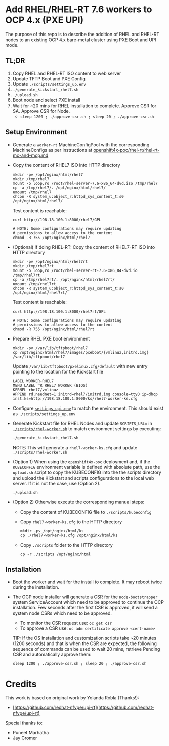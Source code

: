 # Add RHEL/RHEL-RT 7.6 workers to OCP 4.x (PXE UPI)

The purpose of this repo is to describe the addition of RHEL and RHEL-RT nodes to an existing OCP 4.x bare-metal cluster using PXE Boot and UPI mode.

## TL;DR
1. Copy RHEL and RHEL-RT ISO content to web server
2. Update TFTP Boot and PXE Config
3. Update `./scripts/settings_up.env`
4. `./generate_kickstart_rhel7.sh`
5. `./upload.sh`
6. Boot node and select PXE install
7. Wait for ~20 mins for RHEL installation to complete. Approve CSR for SA. Approve CSR for Node.
   - `sleep 1200 ; ./approve-csr.sh ; sleep 20 ; ./approve-csr.sh`


## Setup Environment
- Generate a `worker-rt` MachineConfigPool with the corresponding MachineConfigs as per instructions at [openshift4x-poc/rhel-rt/rhel-rt-mc-and-mcp.md](https://github.com/openshift-telco/openshift4x-poc/blob/master/rhel-rt/rhel-rt-mc-and-mcp.md)


- Copy the content of RHEL7 ISO into HTTP directory

    ```
    mkdir -pv /opt/nginx/html/rhel7
    mkdir /tmp/rhel7
    mount -o loop,ro /root/rhel-server-7.6-x86_64-dvd.iso /tmp/rhel7 
    cp -a /tmp/rhel7/. /opt/nginx/html/rhel7/
    umount /tmp/rhel7
    chcon -R system_u:object_r:httpd_sys_content_t:s0 /opt/nginx/html/rhel7/
    ```
    Test content is reachable:

    ```
    curl http://198.18.100.1:8000/rhel7/GPL 

    # NOTE: Some configurations may require updating 
    # permissions to allow access to the content
    chmod -R 755 /opt/nginx/html/rhel7
    ```
- (Optional) If doing RHEL-RT: Copy the content of RHEL7-RT ISO into HTTP directory

    ```
    mkdir -pv /opt/nginx/html/rhel7rt
    mkdir /tmp/rhel7rt
    mount -o loop,ro /root/rhel-server-rt-7.6-x86_84-dvd.io /tmp/rhel7rt 
    cp -a /tmp/rhel7rt/. /opt/nginx/html/rhel7rt/
    umount /tmp/rhel7rt
    chcon -R system_u:object_r:httpd_sys_content_t:s0 /opt/nginx/html/rhel7rt/
    ```
    Test content is reachable:

    ```
    curl http://198.18.100.1:8000/rhel7rt/GPL 

    # NOTE: Some configurations may require updating 
    # permissions to allow access to the content
    chmod -R 755 /opt/nginx/html/rhel7rt
    ```

- Prepare RHEL PXE boot environment
    ```
    mkdir -pv /var/lib/tftpboot/rhel7
    cp /opt/nginx/html/rhel7/images/pxeboot/{vmlinuz,initrd.img} /var/lib/tftpboot/rhel7
    ```
    Update `/var/lib/tftpboot/pxelinux.cfg/default` with new entry pointing to the location for the Kickstart file

    ```
    LABEL WORKER-RHEL7
    MENU LABEL ^R RHEL7 WORKER (BIOS)
    KERNEL rhel7/vmlinuz
    APPEND rd.neednet=1 initrd=rhel7/initrd.img console=tty0 ip=dhcp inst.ks=http://198.18.100.1:8000/ks/rhel7-worker-ks.cfg
    ```

- Configure [`settings_upi.env`](scripts/settings_upi.env-UPDATETHIS) to match the environment. This should exist as `./scripts/settings_up.env`

- Generate Kickstart file for RHEL Nodes and update `SCRIPTS_URL=` in [`./scripts/rhel-worker.sh`](scripts/rhel-worker.sh) to match environment settings by executing:

    ```
    ./generate_kickstart_rhel7.sh
    ```
    NOTE: This will generate a `rhel7-worker-ks.cfg` and update `./scripts/rhel-worker.sh`

- (Option 1) When using the `openshift4x-poc` deployment and, if the `KUBECONFIG` environment variable is defined with absolute path, use the `upload.sh` script to copy the KUBECONFIG into the the scripts directory and upload the Kickstart and scripts configurations to the local web server. If it is not the case, use (Option 2).
    ```
    ./upload.sh
    ```
- (Option 2) Otherwise execute the corresponding manual steps:

  - Copy the content of KUBECONFIG file to `./scripts/kubeconfig`

  - Copy `rhel7-worker-ks.cfg` to the HTTP directory
      ```
      mkdir -pv /opt/nginx/html/ks
      cp ./rhel7-worker-ks.cfg /opt/nginx/html/ks
      ```

  - Copy `./scripts` folder to the HTTP directory

      ```
      cp -r ./scripts /opt/nginx/html
      ```

## Installation

- Boot the worker and wait for the install to complete. It may reboot twice during the installation.
  
- The OCP node installer will generate a CSR for the `node-bootstrapper` system ServiceAccount which need to be approved to continue the OCP installation. Few seconds after the first CSR is approved, it will send a system node CSRs which need to be approved. 
  
    - To monitor the CSR request use: `oc get csr`
    - To approve a CSR use: `oc adm certificate approve <cert-name>`

    TIP: If the OS installation and customization scripts take ~20 minutes (1200 seconds) and that is when the CSR are expected, the following sequence of commands can be used to wait 20 mins, retrieve Pending CSR and automatically approve them:

    ```
    sleep 1200 ; ./approve-csr.sh ; sleep 20 ; ./approve-csr.sh
    ```

# Credits
This work is based on original work by Yolanda Robla (Thanks!):
- [https://github.com/redhat-nfvpe/upi-rt](https://github.com/redhat-nfvpe/upi-rt)

Special thanks to:
- Puneet Marhatha
- Jay Cromer
